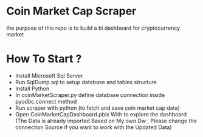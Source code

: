 # Coin Market Cap Scraper
the purpose of this repo is to build a bi dashboard for cryptocurrency market
# How To Start ?
* Install Microsoft Sql Server
* Run SqlDump.sql to setup database and tables structure
* Install Python
* In coinMarketScraper.py define database connection inside pyodbc.connect method
* Run scraper with python (to fetch and save coin market cap data)
* Open CoinMarketCapDashboard.pbix With to explore the dashboard (The Data is already imported Based on My own Dw , Please change the connection Source if you want to work with the Updated Data)